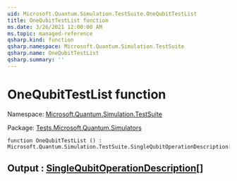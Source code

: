 ```yaml
---
uid: Microsoft.Quantum.Simulation.TestSuite.OneQubitTestList
title: OneQubitTestList function
ms.date: 3/26/2021 12:00:00 AM
ms.topic: managed-reference
qsharp.kind: function
qsharp.namespace: Microsoft.Quantum.Simulation.TestSuite
qsharp.name: OneQubitTestList
qsharp.summary: ''
---
```


# OneQubitTestList function

Namespace: [Microsoft.Quantum.Simulation.TestSuite](xref:Microsoft.Quantum.Simulation.TestSuite)

Package: [Tests.Microsoft.Quantum.Simulators](https://nuget.org/packages/Tests.Microsoft.Quantum.Simulators)




```qsharp
function OneQubitTestList () : Microsoft.Quantum.Simulation.TestSuite.SingleQubitOperationDescription[]
```


## Output : [SingleQubitOperationDescription](xref:Microsoft.Quantum.Simulation.TestSuite.SingleQubitOperationDescription)[]

